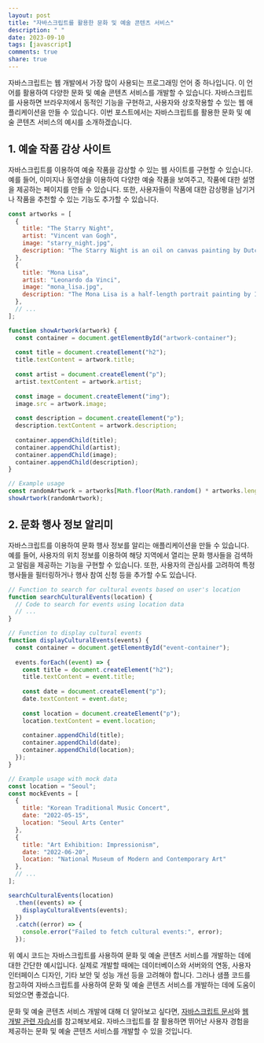 ```yaml
---
layout: post
title: "자바스크립트를 활용한 문화 및 예술 콘텐츠 서비스"
description: " "
date: 2023-09-10
tags: [javascript]
comments: true
share: true
---
```


자바스크립트는 웹 개발에서 가장 많이 사용되는 프로그래밍 언어 중 하나입니다. 이 언어를 활용하여 다양한 문화 및 예술 콘텐츠 서비스를 개발할 수 있습니다. 자바스크립트를 사용하면 브라우저에서 동적인 기능을 구현하고, 사용자와 상호작용할 수 있는 웹 애플리케이션을 만들 수 있습니다. 이번 포스트에서는 자바스크립트를 활용한 문화 및 예술 콘텐츠 서비스의 예시를 소개하겠습니다.

## 1. 예술 작품 감상 사이트

자바스크립트를 이용하여 예술 작품을 감상할 수 있는 웹 사이트를 구현할 수 있습니다. 예를 들어, 이미지나 동영상을 이용하여 다양한 예술 작품을 보여주고, 작품에 대한 설명을 제공하는 페이지를 만들 수 있습니다. 또한, 사용자들이 작품에 대한 감상평을 남기거나 작품을 추천할 수 있는 기능도 추가할 수 있습니다.

```javascript
const artworks = [
  {
    title: "The Starry Night",
    artist: "Vincent van Gogh",
    image: "starry_night.jpg",
    description: "The Starry Night is an oil on canvas painting by Dutch artist Vincent van Gogh."
  },
  {
    title: "Mona Lisa",
    artist: "Leonardo da Vinci",
    image: "mona_lisa.jpg",
    description: "The Mona Lisa is a half-length portrait painting by Italian artist Leonardo da Vinci."
  },
  // ...
];

function showArtwork(artwork) {
  const container = document.getElementById("artwork-container");
  
  const title = document.createElement("h2");
  title.textContent = artwork.title;
  
  const artist = document.createElement("p");
  artist.textContent = artwork.artist;
  
  const image = document.createElement("img");
  image.src = artwork.image;
  
  const description = document.createElement("p");
  description.textContent = artwork.description;
  
  container.appendChild(title);
  container.appendChild(artist);
  container.appendChild(image);
  container.appendChild(description);
}

// Example usage
const randomArtwork = artworks[Math.floor(Math.random() * artworks.length)];
showArtwork(randomArtwork);
```

## 2. 문화 행사 정보 알리미

자바스크립트를 이용하여 문화 행사 정보를 알리는 애플리케이션을 만들 수 있습니다. 예를 들어, 사용자의 위치 정보를 이용하여 해당 지역에서 열리는 문화 행사들을 검색하고 알림을 제공하는 기능을 구현할 수 있습니다. 또한, 사용자의 관심사를 고려하여 특정 행사들을 필터링하거나 행사 참여 신청 등을 추가할 수도 있습니다.

```javascript
// Function to search for cultural events based on user's location
function searchCulturalEvents(location) {
  // Code to search for events using location data
  // ...
}

// Function to display cultural events
function displayCulturalEvents(events) {
  const container = document.getElementById("event-container");
  
  events.forEach((event) => {
    const title = document.createElement("h2");
    title.textContent = event.title;
    
    const date = document.createElement("p");
    date.textContent = event.date;
    
    const location = document.createElement("p");
    location.textContent = event.location;
    
    container.appendChild(title);
    container.appendChild(date);
    container.appendChild(location);
  });
}

// Example usage with mock data
const location = "Seoul";
const mockEvents = [
  {
    title: "Korean Traditional Music Concert",
    date: "2022-05-15",
    location: "Seoul Arts Center"
  },
  {
    title: "Art Exhibition: Impressionism",
    date: "2022-06-20",
    location: "National Museum of Modern and Contemporary Art"
  },
  // ...
];

searchCulturalEvents(location)
  .then((events) => {
    displayCulturalEvents(events);
  })
  .catch((error) => {
    console.error("Failed to fetch cultural events:", error);
  });
```

위 예시 코드는 자바스크립트를 사용하여 문화 및 예술 콘텐츠 서비스를 개발하는 데에 대한 간단한 예시입니다. 실제로 개발할 때에는 데이터베이스와 서버와의 연동, 사용자 인터페이스 디자인, 기타 보안 및 성능 개선 등을 고려해야 합니다. 그러나 샘플 코드를 참고하여 자바스크립트를 사용하여 문화 및 예술 콘텐츠 서비스를 개발하는 데에 도움이 되었으면 좋겠습니다.

문화 및 예술 콘텐츠 서비스 개발에 대해 더 알아보고 싶다면, [자바스크립트 문서](https://developer.mozilla.org/ko/docs/Web/JavaScript)와 [웹 개발 관련 자습서](https://developer.mozilla.org/ko/docs/learn)를 참고해보세요. 자바스크립트를 잘 활용하면 뛰어난 사용자 경험을 제공하는 문화 및 예술 콘텐츠 서비스를 개발할 수 있을 것입니다.